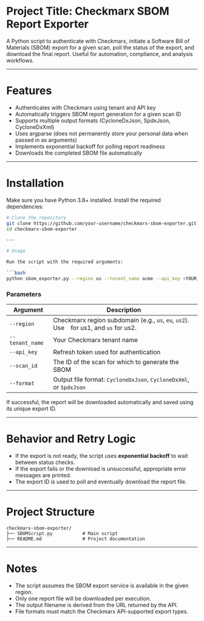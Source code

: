 # Project Title: Checkmarx SBOM Report Exporter

A Python script to authenticate with Checkmarx, initiate a Software Bill of Materials (SBOM) export for a given scan, poll the status of the export, and download the final report. Useful for automation, compliance, and analysis workflows.

---

# Features

- Authenticates with Checkmarx using tenant and API key
- Automatically triggers SBOM report generation for a given scan ID
- Supports multiple output formats (CycloneDxJson, SpdxJson, CycloneDxXml)
- Uses argparse (does not permanently store your personal data when passed in as arguments)
- Implements exponential backoff for polling report readiness
- Downloads the completed SBOM file automatically

---

# Installation

Make sure you have Python 3.8+ installed. Install the required dependencies:

```bash
# Clone the repository
git clone https://github.com/your-username/checkmarx-sbom-exporter.git
cd checkmarx-sbom-exporter

---

# Usage

Run the script with the required arguments:

```bash
python sbom_exporter.py --region us --tenant_name acme --api_key <YOUR_API_KEY> --scan_id <SCAN_ID> --format CycloneDxJson
```

### Parameters

| Argument       | Description                                                                              |
|----------------|------------------------------------------------------------------------------------------|
| `--region`     | Checkmarx region subdomain (e.g., `us`, `eu`, `us2`). Use ` ` for us1, and `us` for us2. |
| `--tenant_name`| Your Checkmarx tenant name                                                               |
| `--api_key`    | Refresh token used for authentication                                                    |
| `--scan_id`    | The ID of the scan for which to generate the SBOM                                        |
| `--format`     | Output file format: `CycloneDxJson`, `CycloneDxXml`, or `SpdxJson`                       |


If successful, the report will be downloaded automatically and saved using its unique export ID.

---

# Behavior and Retry Logic

- If the export is not ready, the script uses **exponential backoff** to wait between status checks.
- If the export fails or the download is unsuccessful, appropriate error messages are printed.
- The export ID is used to poll and eventually download the report file.

---

# Project Structure

```
checkmarx-sbom-exporter/
├── SBOMScript.py           # Main script
├── README.md               # Project documentation
```

---

# Notes

- The script assumes the SBOM export service is available in the given region.
- Only one report file will be downloaded per execution.
- The output filename is derived from the URL returned by the API.
- File formats must match the Checkmarx API-supported export types.

